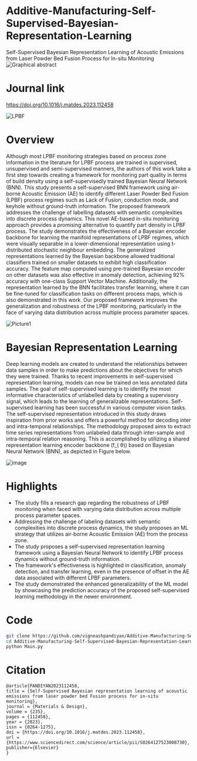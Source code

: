 # Additive-Manufacturing-Self-Supervised-Bayesian-Representation-Learning
Self-Supervised Bayesian Representation Learning of Acoustic Emissions from Laser Powder Bed Fusion Process for In-situ Monitoring
![Graphical abstract](https://github.com/vigneashpandiyan/Additive-Manufacturing-Self-Supervised-Bayesian-Representation-Learning/assets/39007209/638e63cf-8004-486a-9f3e-cfbcce913a04)
# Journal link
https://doi.org/10.1016/j.matdes.2023.112458

![LPBF](https://github.com/vigneashpandiyan/Additive-Manufacturing-Contrastive-Learners/assets/39007209/aa6fa98d-a0c8-4424-8fbf-aae661a5bdbd)

# Overview

Although most LPBF monitoring strategies based on process zone information in the literature for LPBF process are trained in supervised, unsupervised and semi-supervised manners, the authors of this work take a first step towards creating a framework for monitoring part quality in terms of build density using a self-supervisedly trained Bayesian Neural Network (BNN). This study presents a self-supervised BNN framework using air-borne Acoustic Emission (AE) to identify different Laser Powder Bed Fusion (LPBF) process regimes such as Lack of Fusion, conduction mode, and keyhole without ground-truth information. The proposed framework addresses the challenge of labelling datasets with semantic complexities into discrete process dynamics. This novel AE-based in-situ monitoring approach provides a promising alternative to quantify part density in LPBF process. The study demonstrates the effectiveness of a Bayesian encoder backbone for learning the manifold representations of LPBF regimes, which were visually separable in a lower-dimensional representation using t-distributed stochastic neighbour embedding. The generalized representations learned by the Bayesian backbone allowed traditional classifiers trained on smaller datasets to exhibit high classification accuracy. The feature map computed using pre-trained Bayesian encoder on other datasets was also effective in anomaly detection, achieving 92% accuracy with one-class Support Vector Machine. Additionally, the representation learned by the BNN facilitates transfer learning, where it can be fine-tuned for classification tasks on different process maps, which is also demonstrated in this work. Our proposed framework improves the generalization and robustness of the LPBF monitoring, particularly in the face of varying data distribution across multiple process parameter spaces.

![Picture1](https://github.com/vigneashpandiyan/Additive-Manufacturing-Contrastive-Learners/assets/39007209/f87c5814-c174-4098-bc22-3526563cd62c)

# Bayesian Representation Learning

Deep learning models are created to understand the relationships between data samples in order to make predictions about the objectives for which they were trained. Thanks to recent improvements in self-supervised representation learning, models can now be trained on less annotated data samples. The goal of self-supervised learning is to identify the most informative characteristics of unlabelled data by creating a supervisory signal, which leads to the learning of generalizable representations. Self-supervised learning has been successful in various computer vision tasks. The self-supervised representation introduced in this study draws inspiration from prior works and offers a powerful method for decoding inter and intra-temporal relationships. The methodology proposed aims to extract time series representations from unlabeled data through inter-sample and intra-temporal relation reasoning. This is accomplished by utilizing a shared representation learning encoder backbone (f_( θ)) based on Bayesian Neural Network (BNN), as depicted in Figure below. 

![image](https://github.com/vigneashpandiyan/Additive-Manufacturing-Transfer-Learning/assets/39007209/0ceb2fa9-8cae-4abf-a4a3-7fd3a85050d8)

# Highlights

* The study fills a research gap regarding the robustness of LPBF monitoring when faced with varying data distribution across multiple process parameter spaces.
* Addressing the challenge of labeling datasets with semantic complexities into discrete process dynamics, the study proposes an ML strategy that utilizes air-borne Acoustic Emission (AE) from the process zone.
* The study proposes a self-supervised representation learning framework using a Bayesian Neural Network to identify LPBF process dynamics without ground-truth information.
* The framework's effectiveness is highlighted in classification, anomaly detection, and transfer learning, even in the presence of offset in the AE data associated with different LPBF parameters.
* The study demonstrated the enhanced generalizability of the ML model by showcasing the prediction accuracy of the proposed self-supervised learning methodology in the newer environment.

# Code
```bash
git clone https://github.com/vigneashpandiyan/Additive-Manufacturing-Self-Supervised-Bayesian-Representation-Learning
cd Additive-Manufacturing-Self-Supervised-Bayesian-Representation-Learning
python Main.py
```

# Citation
```
@article{PANDIYAN2023112458,
title = {Self-Supervised Bayesian representation learning of acoustic emissions from laser powder bed Fusion process for in-situ monitoring},
journal = {Materials & Design},
volume = {235},
pages = {112458},
year = {2023},
issn = {0264-1275},
doi = {https://doi.org/10.1016/j.matdes.2023.112458},
url = {https://www.sciencedirect.com/science/article/pii/S0264127523008730},
publisher={Elsevier}
}
